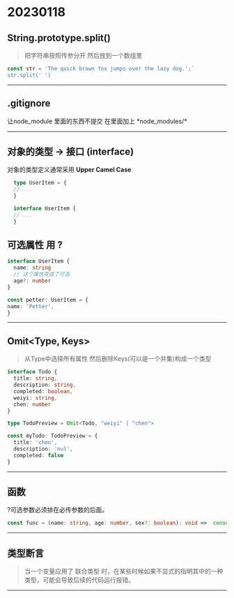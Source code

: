 # 20230118

## String.prototype.split()

>把字符串按照传参分开 然后放到一个数组里

```JavaScript
const str = 'The quick brown fox jumps over the lazy dog.';`
str.split(' ')
```

---

## .gitignore

让node_module 里面的东西不提交
在里面加上  \*node_modules/*

---

## 对象的类型 -> 接口 (interface)

  对象的类型定义通常采用 **Upper Camel Case**

```typescript
  type UserItem = {
  // ...
  }

  interface UserItem {
  // ...
  }
```

## 可选属性 用 ?

  ```typescript
  interface UserItem {
    name: string
    // 这个属性变成了可选
    age?: number
  }

const petter: UserItem = {
  name: 'Petter',
}
  ```

---

## Omit<Type, Keys>

>从Type中选择所有属性 然后删除Keys(可以是一个并集)构成一个类型

  ```typescript
  interface Todo {
    title: string,
    description: string,
    completed: boolean,
    weiyi: string,
    chen: number
  }

  type TodoPreview = Omit<Todo, "weiyi" | "chen">

  const myTodo: TodoPreview = {
    title: 'chen',
    description: 'nul',
    completed: false
  }
  ```

---

## 函数

  ?可选参数必须排在必传参数的后面。

  ```typescript
  const func = (name: string, age: number, sex?: boolean): void =>  console.log(name, age)

  ```

---

## 类型断言

>当一个变量应用了 联合类型 时，在某些时候如果不显式的指明其中的一种类型，可能会导致后续的代码运行报错。

---

